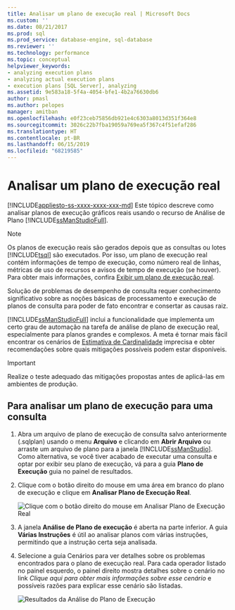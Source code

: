 ```yaml
---
title: Analisar um plano de execução real | Microsoft Docs
ms.custom: ''
ms.date: 08/21/2017
ms.prod: sql
ms.prod_service: database-engine, sql-database
ms.reviewer: ''
ms.technology: performance
ms.topic: conceptual
helpviewer_keywords:
- analyzing execution plans
- analyzing actual execution plans
- execution plans [SQL Server], analyzing
ms.assetid: 9e583a18-5f4a-4054-bfe1-4b2a76630db6
author: pmasl
ms.author: pelopes
manager: amitban
ms.openlocfilehash: e0f23ceb75856db921e4c6303a8013d351f364e8
ms.sourcegitcommit: 3026c22b7fba19059a769ea5f367c4f51efaf286
ms.translationtype: HT
ms.contentlocale: pt-BR
ms.lasthandoff: 06/15/2019
ms.locfileid: "68219585"
---
```

# <a name="analyze-an-actual-execution-plan"></a>Analisar um plano de execução real
[!INCLUDE[appliesto-ss-xxxx-xxxx-xxx-md](../../includes/appliesto-ss-xxxx-xxxx-xxx-md.md)]
Este tópico descreve como analisar planos de execução gráficos reais usando o recurso de Análise de Plano [!INCLUDE[ssManStudioFull](../../includes/ssmanstudiofull-md.md)]. 

> [!NOTE]
> Os planos de execução reais são gerados depois que as consultas ou lotes [!INCLUDE[tsql](../../includes/tsql-md.md)] são executados. Por isso, um plano de execução real contém informações de tempo de execução, como número real de linhas, métricas de uso de recursos e avisos de tempo de execução (se houver). Para obter mais informações, confira [Exibir um plano de execução real](../../relational-databases/performance/display-an-actual-execution-plan.md).
  
Solução de problemas de desempenho de consulta requer conhecimento significativo sobre as noções básicas de processamento e execução de planos de consulta para poder de fato encontrar e consertar as causas raiz.

[!INCLUDE[ssManStudioFull](../../includes/ssmanstudiofull-md.md)] inclui a funcionalidade que implementa um certo grau de automação na tarefa de análise de plano de execução real, especialmente para planos grandes e complexos. A meta é tornar mais fácil encontrar os cenários de [Estimativa de Cardinalidade](../../relational-databases/performance/cardinality-estimation-sql-server.md) imprecisa e obter recomendações sobre quais mitigações possíveis podem estar disponíveis.

> [!IMPORTANT]
> Realize o teste adequado das mitigações propostas antes de aplicá-las em ambientes de produção.
  
## <a name="to-analyze-an-execution-plan-for-a-query"></a>Para analisar um plano de execução para uma consulta  
  
1.  Abra um arquivo de plano de execução de consulta salvo anteriormente (.sqlplan) usando o menu **Arquivo** e clicando em **Abrir Arquivo** ou arraste um arquivo de plano para a janela [!INCLUDE[ssManStudio](../../includes/ssManStudio-md.md)]. Como alternativa, se você tiver acabado de executar uma consulta e optar por exibir seu plano de execução, vá para a guia **Plano de Execução** guia no painel de resultados. 

2.  Clique com o botão direito do mouse em uma área em branco do plano de execução e clique em **Analisar Plano de Execução Real**. 

    ![Clique com o botão direito do mouse em Analisar Plano de Execução Real](../../relational-databases/performance/media/plananalysismenuoption.png "Clique com o botão direito do mouse em Analisar Plano de Execução Real")   

3.  A janela **Análise de Plano de execução** é aberta na parte inferior. A guia **Várias Instruções** é útil ao analisar planos com várias instruções, permitindo que a instrução certa seja analisada.

4.  Selecione a guia Cenários para ver detalhes sobre os problemas encontrados para o plano de execução real. Para cada operador listado no painel esquerdo, o painel direito mostra detalhes sobre o cenário no link *Clique aqui para obter mais informações sobre esse cenário* e possíveis razões para explicar esse cenário são listadas.

    ![Resultados da Análise do Plano de Execução](../../relational-databases/performance/media/plananalysis-scenarios.png "Resultados da Análise do Plano de Execução") 
